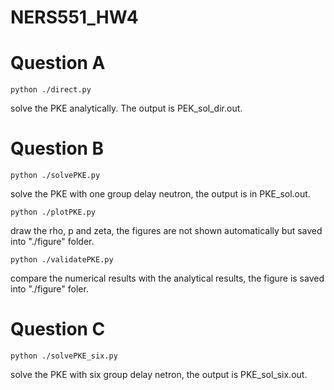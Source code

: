 # NERS551_HW4

# Question A
```
python ./direct.py
```
solve the PKE analytically. The output is PEK_sol_dir.out.

# Question B
```
python ./solvePKE.py
``` 
solve the PKE with one group delay neutron, the output is in PKE_sol.out.

```
python ./plotPKE.py
```
draw the rho, p and zeta, the figures are not shown automatically but saved into "./figure" folder.

```
python ./validatePKE.py
```
compare the numerical results with the analytical results, the figure is saved into "./figure" foler.

# Question C 
```
python ./solvePKE_six.py
```
solve the PKE with six group delay netron, the output is PKE_sol_six.out.
